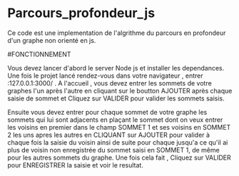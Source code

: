 # Parcours_profondeur_js
Ce code est une implementation de l'algrithme du parcours en profondeur d'un graphe non orienté en js.

#FONCTIONNEMENT

Vous devez lancer d'abord le server Node js et installer les dependances.
Une fois le projet lancé rendez-vous dans votre navigateur , entrer :127.0.0.1:3000/ .
A l'accueil , vous devez entrer les sommets de votre graphes l'un après l'autre en cliquant sur 
le boutton AJOUTER après chaque saisie de sommet et Cliquez sur VALIDER pour valider les sommets
saisis.

Ensuite vous devez entrer pour chaque sommet de votre graphe les sommets qui lui sont adjacents
en plaçant le sommet dont on veux entrer les voisins en premier dans le champ SOMMET 1 et  ses 
voisins en SOMMET 2 les uns apres les autres en CLIQUANT sur AJOUTER pour valider à chaque fois la saisie du voisin
ainsi de suite pour chaque jusqu'a ce qu'il ai plus de voisin non enregistrée du sommet saisi en SOMMET 1,
de même pour les autres sommets du graphe.
Une fois cela fait , Cliquez sur VALIDER pour ENREGISTRER la saisie et voir le resultat.
